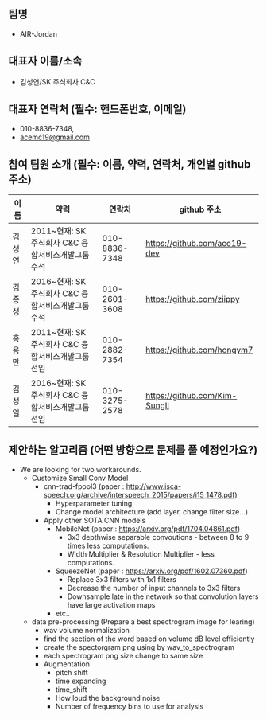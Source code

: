## 팀명
- AIR-Jordan

## 대표자 이름/소속
- 김성연/SK 주식회사 C&C

## 대표자 연락처 (필수: 핸드폰번호, 이메일)
- 010-8836-7348, 
- acemc19@gmail.com

## 참여 팀원 소개 (필수: 이름, 약력, 연락처, 개인별 github 주소)
| 이름 | 약력 | 연락처 | github 주소 |
|---|---|---|---|
| 김성연 | 2011~현재: SK 주식회사 C&C 융합서비스개발그룹 수석 | 010-8836-7348  | https://github.com/ace19-dev  |
| 김종성 | 2016~현재: SK 주식회사 C&C 융합서비스개발그룹 수석 | 010-2601-3608  | https://github.com/ziippy  |
| 홍용만 | 2011~현재: SK 주식회사 C&C 융합서비스개발그룹 선임 | 010-2882-7354  | https://github.com/hongym7  |
| 김성일 | 2016~현재: SK 주식회사 C&C 융합서비스개발그룹 선임 | 010-3275-2578  | https://github.com/Kim-SungIl  |


## 제안하는 알고리즘 (어떤 방향으로 문제를 풀 예정인가요?)
- We are looking for two workarounds.
  - Customize Small Conv Model
    - cnn-trad-fpool3 (paper : http://www.isca-speech.org/archive/interspeech_2015/papers/i15_1478.pdf)
      - Hyperparameter tuning
      - Change model architecture (add layer, change filter size...)
    - Apply other SOTA CNN models
      - MobileNet (paper : https://arxiv.org/pdf/1704.04861.pdf)
        - 3x3 depthwise separable convoutions - between 8 to 9 times less computations.
        - Width Multiplier & Resolution Multiplier - less computations.
      - SqueezeNet (paper : https://arxiv.org/pdf/1602.07360.pdf)
        - Replace 3x3 filters with 1x1 filters
        - Decrease the number of input channels to 3x3 filters
        - Downsample late in the network so that convolution layers have large activation maps
      - etc..
  
  - data pre-processing (Prepare a best spectrogram image for learing)
    - wav volume normalization
    - find the section of the word based on volume dB level efficiently
    - create the spectorgram png using by wav_to_spectrogram
    - each spectrogram png size change to same size
    - Augmentation
      - pitch shift
      - time expanding
      - time_shift
      - How loud the background noise
      - Number of frequency bins to use for analysis


